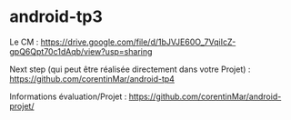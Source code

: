 # android-tp3

Le CM : https://drive.google.com/file/d/1bJVJE60O_7VqiIcZ-gpQ6Qpt70c1dAqb/view?usp=sharing

Next step (qui peut être réalisée directement dans votre Projet) : https://github.com/corentinMar/android-tp4

Informations évaluation/Projet : https://github.com/corentinMar/android-projet/
